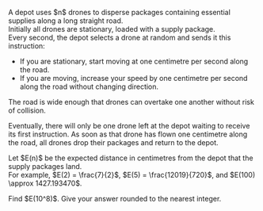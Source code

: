 <p>A depot uses $n$ drones to disperse packages containing essential supplies along a long straight road.<br />
Initially all drones are stationary, loaded with a supply package.<br />
Every second, the depot selects a drone at random and sends it this instruction:</p>
<ul>
<li>If you are stationary, start moving at one centimetre per second along the road.</li>
<li>If you are moving, increase your speed by one centimetre per second along the road without changing direction.</li>
</ul>
<p>The road is wide enough that drones can overtake one another without risk of collision.</p>
<p>Eventually, there will only be one drone left at the depot waiting to receive its first instruction. As soon as that drone has flown one centimetre along the road, all drones drop their packages and return to the depot.</p>

<p>Let $E(n)$ be the expected distance in centimetres from the depot that the supply packages land.<br />
For example, $E(2) = \frac{7}{2}$, $E(5) = \frac{12019}{720}$, and $E(100) \approx 1427.193470$.</p>
<p>Find $E(10^8)$. Give your answer rounded to the nearest integer.</p>

